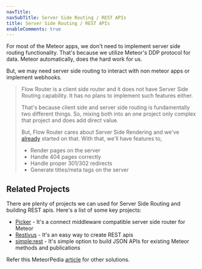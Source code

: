 ```yaml
---
navTitle: 
navSubTitle: Server Side Routing / REST APIs
title: Server Side Routing / REST APIs
enableComments: true
---
```


For most of the Meteor apps, we don't need to implement server side routing functionality. That's because we utilize Meteor's DDP protocol for data. Meteor automatically, does the hard work for us.

But, we may need server side routing to interact with non meteor apps or implement webhooks.

> Flow Router is a client side router and it does not have Server Side Routing capability. It has no plans to implement such features either.
>  
> That's because client side and server side routing is fundamentally two different things. So, mixing both into an one project only complex that project and does add direct value.
> 
> But, Flow Router cares about Server Side Rendering and we've [already](https://github.com/meteorhacks/flow-router/tree/ssr) started on that. With that, we'll have features to,
> * Render pages on the server
> * Handle 404 pages correctly
> * Handle proper 301/302 redirects
> * Generate titles/meta tags on the server

## Related Projects

There are plenty of projects we can used for Server Side Routing and building REST apis. Here's a list of some key projects:

* [Picker](https://github.com/meteorhacks/picker/) - It's a connect middleware compatible server side router for Meteor
* [Restivus](https://atmospherejs.com/nimble/restivus) - It's an easy way to create REST apis
* [simple:rest](https://atmospherejs.com/simple/rest) - It's simple option to build JSON APIs for existing Meteor methods and publications

Refer this MeteorPedia [article](http://meteorpedia.com/read/REST_API) for other solutions.